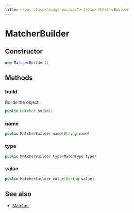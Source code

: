 ```yaml
---
title: <span class="badge builder"></span> MatcherBuilder
---
```

# <span class="badge builder"></span> MatcherBuilder

## Constructor

```java
new MatcherBuilder()
```
## Methods

### <span class="badge object-method"></span> build

Builds the object.

```java
public Matcher build()
```

### <span class="badge object-method"></span> name

```java
public MatcherBuilder name(String name)
```

### <span class="badge object-method"></span> type

```java
public MatcherBuilder type(MatchType type)
```

### <span class="badge object-method"></span> value

```java
public MatcherBuilder value(String value)
```

## See also

 * <span class="badge object-type-class"></span> [Matcher](./object-Matcher.md)
